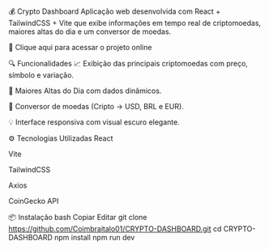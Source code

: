 💰 Crypto Dashboard
Aplicação web desenvolvida com React + TailwindCSS + Vite que exibe informações em tempo real de criptomoedas, maiores altas do dia e um conversor de moedas.



🔗 Clique aqui para acessar o projeto online

🔍 Funcionalidades
📈 Exibição das principais criptomoedas com preço, símbolo e variação.

🚀 Maiores Altas do Dia com dados dinâmicos.

💱 Conversor de moedas (Cripto → USD, BRL e EUR).

💡 Interface responsiva com visual escuro elegante.

⚙️ Tecnologias Utilizadas
React

Vite

TailwindCSS

Axios

CoinGecko API

📦 Instalação
bash
Copiar
Editar
git clone https://github.com/Coimbraitalo01/CRYPTO-DASHBOARD.git
cd CRYPTO-DASHBOARD
npm install
npm run dev
